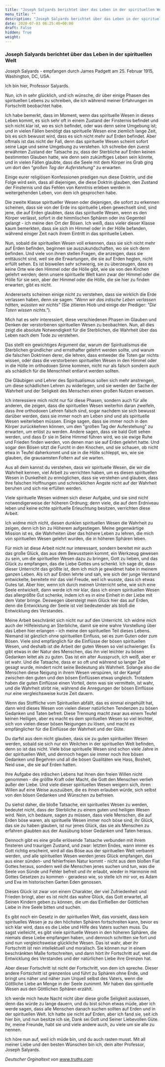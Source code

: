 ```yaml
---
title: "Joseph Salyards berichtet über das Leben in der spirituellen Welt"
menu_title: ""
description: "Joseph Salyards berichtet über das Leben in der spirituellen Welt"
date: 2020-07-03 06:25:48+00:00
draft: False
hidden: True
weight:
---
```

### Joseph Salyards berichtet über das Leben in der spirituellen Welt

Joseph Salyards - empfangen durch James Padgett am 25. Februar 1915, Washington, DC, USA.

Ich bin hier, Professor Salyards.

Nun, ich in sehr glücklich, und ich wünsche, dir über einige Phasen des spirituellen Lebens zu schreiben, die ich während meiner Erfahrungen im Fortschritt beobachtet habe.

Ich habe bemerkt, dass im Moment, wenn das spirituelle Wesen in dieses Leben kommt, es sich sehr oft in einem Zustand der Finsternis befindet und sich nicht klar ist, wo es sich befindet, oder was denn seine Umgebung ist; und in vielen Fällen benötigt das spirituelle Wesen eine ziemlich lange Zeit, bis es sich bewusst wird, dass es sich nicht mehr auf Erden befindet. Aber oftmals ist das nicht der Fall, denn das spirituelle Wesen scheint sofort seine Lage und seine Umgebung zu verstehen. Ich schreibe den zuerst erwähnten Zustand der Tatsache zu, dass der Sterbliche auf Erden keinen bestimmten Glauben hatte, wie denn sein zukünftiges Leben sein könnte, und in vielen Fällen glaubte, dass die Seele mit dem Körper ins Grab ging um dort den *"großen Tag der Auferstehung"* zu erwarten.

Einige eurer religiösen Konfessionen predigen nun diese Doktrin, und die Folge wird sein, dass all diejenigen, die diese Doktrin glauben, den Zustand der Finsternis und das Fehlen von Kenntnis erleben werden in weitergehenden Leben, von dem ich gesprochen habe.

Die zweite Klasse spiritueller Wesen oder diejenigen, die sofort zu erkennen scheinen, dass sie von der Erde ins spirituelle Leben gewechselt sind, sind jene, die auf Erden glaubten, dass das spirituelle Wesen, wenn es den Körper verlässt, sofort in die himmlischen Sphären oder ins Gegenteil gelangt - ich meine den Ort der Bösen. Ich weiß, dass vieler dieser Klasse kaum bemerkten, dass sie sich im Himmel oder in der Hölle befanden, während einiger Zeit nach ihrem Eintritt in das spirituelle Leben.

Nun, sobald die spirituellen Wesen voll erkennen, dass sie sich nicht mehr auf Erden befinden, beginnen sie auszukundschaften, wo sie sich denn befinden. Und viele von ihnen stellen Fragen, die anzeigen, dass sie enttäuscht sind, weil sie die Erwartungen, die sie auf Erden hegten, nicht erfüllt sehen. Es ist bisweilen sehr schwierig, sie zu überzeugen, dass es keine Orte wie den Himmel oder die Hölle gibt, wie sie von den Kirchen gelehrt werden; denn unsere spirituelle Welt kann zwar der Himmel oder die Hölle für sie sein, aber der Himmel oder die Hölle, die sie hier zu finden erwarten, gibt es nicht.

Andererseits scheinen einige nicht zu verstehen, dass sie wirklich die Erde verlassen haben, denn sie sagen: *"Wenn wir das irdische Leben verlassen hätten, wüssten wir nichts"* (Sie zitieren Hiob und einige der Prediger: *"Die Toten wissen nichts."*).

Mich hat es sehr interessiert, diese verschiedenen Phasen im Glauben und Denken der verstorbenen spirituellen Wesen zu beobachten. Nun, all dies zeigt die absolute Notwendigkeit für die Sterblichen, die Wahrheit über das Leben nach dem Tode zu verstehen.

Das stellt ein gewichtiges Argument dar, warum der Spiritualismus die Sterblichen gründlicher und ernsthafter gelehrt werden sollte, und warum die falschen Doktrinen derer, die lehren, dass entweder die Toten gar nichts wissen, oder dass die verstorbenen spirituellen Wesen in den Himmel oder in die Hölle im orthodoxen Sinne kommen, nicht nur als falsch sondern auch als schädlich für die Menschheit entlarvt werden sollten.

Die Gläubigen und Lehrer des Spiritualismus sollen sich mehr anstrengen, um diese schädlichen Lehren zu widerlegen, und sie werden der Sache der Wahrheit und der Seligkeit des Menschen einen großen Nutzen erweisen.

Ich interessiere mich nicht nur für diese Phasen, sondern auch für alle anderen, die zeigen, dass die spirituellen Wesen weiterhin daran zweifeln, dass ihre orthodoxen Lehren falsch sind, sogar nachdem sie sich bewusst darüber werden, dass sie immer noch am Leben sind und als spirituelle Wesen weiterleben müssen. Einige sagen, dass sie immer noch in den Körper zurückkehren können, um den "großen Tag der Auferstehung" zu erwarten, um erlöst zu werden. Andere sagen, dass sie bald Gott sehen werden, und dass Er sie in Seine Himmel führen wird, wo sie ewige Ruhe und Frieden finden werden, von denen man sie auf Erden gelehrt hatte. Und sogar den Bösen sitzt die Furcht in den Knochen, und sie schauen, ob nicht etwa in Teufel daherkommt und sie in die Hölle schleppt, wo, wie sie glauben, die grausamsten Foltern auf sie warten.

Aus all dem kannst du verstehen, dass wir spirituelle Wesen, die wir die Wahrheit kennen, viel Arbeit zu verrichten haben, um es diesen spirituellen Wesen in Dunkelheit zu ermöglichen, dass sie verstehen und glauben, dass ihre falschen Hoffnungen und schrecklichen Ängste nicht auf der Wahrheit beruhen und sich nie erfüllen werden.

Viele spirituelle Wesen widmen sich dieser Aufgabe, und sie sind nicht notwendigerweise der höheren Ordnung; denn viele, die auf dem Erdniveau leben und keine echte spirituelle Erleuchtung besitzen, verrichten diese Arbeit.

Ich widme mich nicht, diesen dunklen spirituellen Wesen die Wahrheit zu zeigen, denn ich bin zu Höherem aufgestiegen. Meine gegenwärtige Mission ist es, die Wahrheiten über das höhere Leben zu lehren, die mich von spirituellen Wesen gelehrt wurden, die in höheren Sphären leben.

Für mich ist diese Arbeit nicht nur interessant, sondern bereitet mir auch das große Glück, das aus dem Bewusstsein kommt, ein Werkzeug gewesen zu sein, um die spirituellen Wesen dazu zu bringen, Gott zu lieben, und das Glück zu empfangen, das die Liebe Gottes uns schenkt. Ich sage dir, dass dieser Unterricht das größte ist, dem ich mich je gewidmet habe in meinem ganzen Leben. Als ich auf Erden lehrte und sah, wie sich der junge Verstand entwickelte, bereitete mir das viel Freude, weil ich wusste, dass ich etwas Gutes tat. Aber hier, wenn ich durch meinen Unterricht sehe, wie sich eine Seele entwickelt, dann werde ich mir klar, dass ich einem spirituellen Wesen das allergrößte Gut schenke, indem ich es in eine Einheit in der Liebe mit dem Vater bringe. Deswegen übersteigt mein Glück hier das auf Erden, denn die Entwicklung der Seele ist viel bedeutender als bloß die Entwicklung des Verstandes.

Meine Arbeit beschränkt sich nicht nur auf den Unterricht. Ich widme mich auch der Hilfeleistung an Sterbliche, damit sie eine wahre Vorstellung über das Leben hier erlangen - ich meine den spirituellen Teil dieses Lebens. Niemand ist gänzlich ohne spirituellen Einfluss, sei es zum Guten oder zum Bösen. Viele sind empfänglich für die Einflüsse der bösen spirituellen Wesen, und deshalb ist die Arbeit der guten Wesen so viel schwieriger. Es gibt etwas in der Natur des Menschen, das ihn viel leichter zu bösen Gedanken leitet als zu guten. Das ist ein alter Ausspruch, ich weiß, aber er ist wahr. Und die Tatsache, dass er so oft und während so langer Zeit gesagt wurde, mindert nicht seine Bedeutung als Wahrheit. Solange also die Menschen diese Neigung in ihrem Wesen verspüren, ist der Kampf zwischen den guten und den bösen Einflüssen etwas ungleich. Trotzdem haben die guten Einflüsse einen Vorteil, denn was sie vermitteln, ist wahr, und die Wahrheit stirbt nie, während die Anregungen der bösen Einflüsse nur eine vergleichsweise kurze Zeit dauern.

Wenn das Stoffliche vom Spirituellen abfällt, das es einmal eingehüllt hat, dann wird dieses Wesen von vielen dieser natürlichen Tendenzen zu bösen Gedanken und Taten befreit. Diese Trennung macht zwar aus einem Teufel keinen Heiligen, aber es macht es dem spirituellen Wesen so viel leichter, sich von vielen dieser bösen Neigungen zu lösen, und macht es empfänglicher für die Einflüsse der Wahrheit und der Güte.

Du darfst aus dem nicht glauben, dass sie zu guten spirituellen Wesen werden, sobald sie sich nur ein Weilchen in der spirituellen Welt befinden, denn so ist das nicht. Viele böse spirituelle Wesen sind schon viele Jahre in der spirituellen Welt, und dennoch hegen sie immer noch ihre bösen Gedanken und Begehren und all die bösen Qualitäten wie Hass, Bosheit, Neid usw., die sie auf Erden hatten.

Ihre Aufgabe des irdischen Lebens hat ihnen den freien Willen nicht genommen - die größte Kraft oder Macht, die Gott den Menschen verlieh außer der Liebe. Und viele dieser spirituellen Wesen weigern sich, ihren Willen auf eine Weise auszuüben, die es ihnen erlauben würde, sich selbst von den bösen Gedanken und Wünschen zu befreien.

Du siehst daher, die bloße Tatsache, ein spirituelles Wesen zu werden, bedeutet nicht, dass der Sterbliche zu einem guten und heiligen Wesen wird. Nein, ich bedaure, sagen zu müssen, dass viele Menschen, die auf Erden böse waren, als spirituelle Wesen immer noch böse sind; ihr Glück, das sie zu haben glauben, ist nur jenes Glück, das sie als Menschen zu erfahren glaubten aus der Ausübung böser Gedanken und Taten heraus.

Dennoch gibt es eine große erlösende Tatsache verbunden mit ihrem finsteren und traurigen Zustand, und zwar: letzten Endes, wann immer es Gott richtig erscheint, wird all das Böse aus der spirituellen Welt verbannt werden, und alle spirituellen Wesen werden jenes Glück empfangen, das aus einer sünden- und fehlerfreien Natur kommt - nicht aus dem bloßen Fiat Gottes heraus, sondern weil die Menschen jenes suchen und tun, was die Seele von Sünde und Fehler befreit und ihr erlaubt, wieder in Harmonie mit Gottes Gesetzen zu kommen - geradeso wie, so stelle ich mir vor, es Adam und Eva im historischen Garten Eden genossen.

Dieses Glück ist zwar von einem Charakter, der viel Zufriedenheit und Frieden bringt, aber es ist nicht das wahre Glück, das Gott erwartet, all Seinen Kindern geben zu können, die um das Einfließen der Göttlichen Liebe in ihre Seele bitten und suchen.

Es gibt noch ein Gesetz in der spirituellen Welt, das vorsieht, dass kein spirituelles Wesen je zu den höchsten Sphären fortschreiten kann, bevor es sich klar wird, dass es die Liebe und Hilfe des Vaters suchen muss. Du sagst vielleicht, es gibt viele spirituelle Wesen in den höheren Sphären, die niemals diese Liebe empfangen haben, und dennoch schritten sie fort und sind nun vergleichsweise glückliche Wesen. Das ist wahr, aber ihr Fortschritt ist rein intellektuell und moralisch. Sie können nur in einem beschränkten Maße fortschreiten, und dann hört ihr Fortschritt auf, weil die Entwicklung des Verstandes und der natürlichen Liebe ihre Grenzen hat.

Aber dieser Fortschritt ist nicht der Fortschritt, von dem ich spreche. Dieser andere Fortschritt ist grenzenlos und führt zu Sphären ohne Ende, und bringt uns näher und näher zum Urquell selbst des Vaters, wenn die Göttliche Liebe an Menge in der Seele zunimmt. Mir haben das spirituelle Wesen aus den Göttlichen Sphären erzählt.

Ich werde mich heute Nacht nicht über diese große Seligkeit auslassen, denn das würde zu lange dauern, und du bist schon etwas müde, aber ich werde sagen, dass alle Menschen danach suchen sollten auf Erden und in der spirituellen Welt. Ich hatte sie nicht auf Erden, aber ich fand sie, seit ich hier bin, und nun besitze ich sie, Dank sei Gott und Seiner Liebevollen Güte. Ihr, meine Freunde, habt sie und viele andere auch, zu viele um sie alle zu nennen.

Ich höre nun auf, weil ich müde bin, und du auch rasten musst. Mit all meiner Liebe und den besten Wünschen bin ich, dein alter Professor, Joseph Salyards.

*Deutscher Orginaltext  von www.truths.com*
